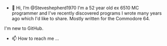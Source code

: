 - 👋 Hi, I’m @Steveshepherd1970
I'm a 52 year old ex 6510 MC programmer and I've recently discovered programs I wrote many years ago which I'd like to share. Mostly written for the Commodore 64.

I'm new to GitHub.
- 📫 How to reach me ...

<!---
Steveshepherd1970/Steveshepherd1970 is a ✨ special ✨ repository because its `README.md` (this file) appears on your GitHub profile.
You can click the Preview link to take a look at your changes.
--->
